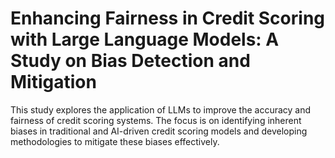 # Enhancing Fairness in Credit Scoring with Large Language Models: A Study on Bias Detection and Mitigation
This study explores the application of LLMs to improve the accuracy and fairness of credit scoring systems. The focus is on identifying inherent biases in traditional and AI-driven credit scoring models and developing methodologies to mitigate these biases effectively.


